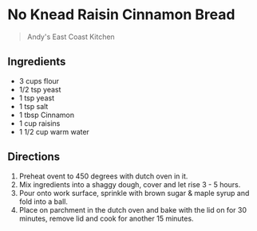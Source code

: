 # No Knead Raisin Cinnamon Bread
> Andy's East Coast Kitchen

## Ingredients
* 3 cups flour
* 1/2 tsp yeast
* 1 tsp yeast
* 1 tsp salt
* 1 tbsp Cinnamon
* 1 cup raisins
* 1 1/2 cup warm water

## Directions
1. Preheat ovent to 450 degrees with dutch oven in it.
2. Mix ingredients into a shaggy dough, cover and let rise 3 - 5 hours.
3. Pour onto work surface, sprinkle with brown sugar & maple syrup and fold into a ball.
4. Place on parchment in the dutch oven and bake with the lid on for 30 minutes, remove lid and cook for another 15 minutes.
